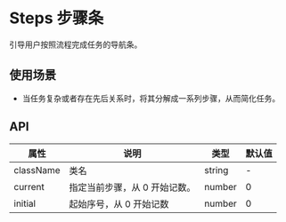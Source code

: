 # Steps 步骤条
引导用户按照流程完成任务的导航条。

## 使用场景
- 当任务复杂或者存在先后关系时，将其分解成一系列步骤，从而简化任务。

## API
属性 | 说明 | 类型 | 默认值
---|---|---|---
className | 类名 | string | -
current | 指定当前步骤，从 0 开始记数。 | number | 0
initial | 起始序号，从 0 开始记数 | number | 0
